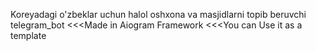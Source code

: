 Koreyadagi o'zbeklar uchun halol oshxona va masjidlarni topib beruvchi telegram_bot
<<<Made in Aiogram Framework
<<<You can Use it as a template
